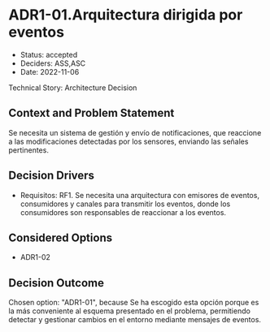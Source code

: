 # ADR1-01.Arquitectura dirigida por eventos

* Status: accepted
* Deciders: ASS,ASC
* Date: 2022-11-06

Technical Story: Architecture Decision

## Context and Problem Statement

Se necesita un sistema de gestión y envío de notificaciones, que reaccione a las modificaciones detectadas por los sensores, enviando las señales pertinentes.

## Decision Drivers

* Requisitos: RF1. Se necesita una arquitectura con emisores de eventos, consumidores y canales para transmitir los eventos, donde los consumidores son responsables de reaccionar a los eventos.

## Considered Options

* ADR1-02

## Decision Outcome

Chosen option: "ADR1-01", because Se ha escogido esta opción porque es la más conveniente al esquema presentado en el problema, permitiendo detectar y gestionar cambios en el entorno mediante mensajes de eventos.
